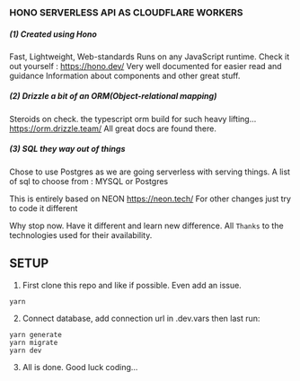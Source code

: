 ### HONO SERVERLESS API AS CLOUDFLARE WORKERS

##### (1) Created using Hono
Fast, Lightweight, Web-standards Runs on any JavaScript runtime.
Check it out yourself : https://hono.dev/ 
Very well documented for easier read and guidance
Information about components and other great stuff.

##### (2) Drizzle a bit of an ORM(Object-relational mapping)
Steroids on check. the typescript orm build for such heavy lifting...
https://orm.drizzle.team/
All great docs are found there.


##### (3) SQL they way out of things
Chose to use Postgres as we are going serverless with serving things.
A list of sql to choose from :
MYSQL or Postgres

This is entirely based on NEON https://neon.tech/
For other changes just try to code it different

Why stop now. Have it different and learn new difference.
All ``Thanks`` to the technologies used for their availability.

## SETUP
1. First clone this repo and like if possible. Even add an issue.
```
yarn 
```

2. Connect database, add connection url in .dev.vars then last run:

```
yarn generate
yarn migrate
yarn dev
```

3. All is done. Good luck coding...

